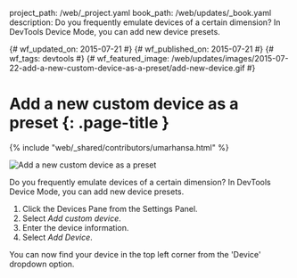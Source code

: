 project_path: /web/_project.yaml
book_path: /web/updates/_book.yaml
description: Do you frequently emulate devices of a certain dimension? In DevTools Device Mode, you can add new device presets.

{# wf_updated_on: 2015-07-21 #}
{# wf_published_on: 2015-07-21 #}
{# wf_tags: devtools #}
{# wf_featured_image: /web/updates/images/2015-07-22-add-a-new-custom-device-as-a-preset/add-new-device.gif #}

# Add a new custom device as a preset {: .page-title }

{% include "web/_shared/contributors/umarhansa.html" %}


<img src="/web/updates/images/2015-07-22-add-a-new-custom-device-as-a-preset/add-new-device.gif" alt="Add a new custom device as a preset">

Do you frequently emulate devices of a certain dimension? In DevTools Device Mode, you can add new device presets.

<ol>
<li>Click the Devices Pane from the Settings Panel.</li>
<li>Select <em>Add custom device</em>.</li>
<li>Enter the device information.</li>
<li>Select <em>Add Device</em>.</li>
</ol>

You can now find your device in the top left corner from the 'Device' dropdown option.


